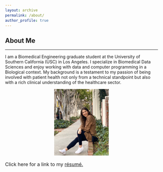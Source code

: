 ```yaml
---
layout: archive
permalink: /about/
author_profile: true
---
```


<h2>About Me</h2>
<hr>
<p style="font-size:14px"> I am a Biomedical Engineering graduate student at the University of Southern California (USC) in Los Angeles. I specialize in Biomedical Data Sciences and enjoy working with data and computer programming in a Biological context. My background is a testament to my passion of being involved with patient health not only from a technical standpoint but also with a rich clinical understanding of the healthcare sector. </p>
<center>
<img src="/images/me.png" alt="me" width="180" height="220">
</center>
<p style='font-size:16px'> Click here for a link to my <a href="/images/Niki_Tavakoli.pdf">résumé.</a> </p>
